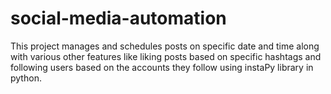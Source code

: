 # social-media-automation
This project manages and schedules posts on specific date and time along with various other features like liking posts based on specific hashtags and following users based on the accounts they follow using instaPy library in python.
